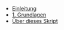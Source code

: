 * [Einleitung](README.md)
* [1. Grundlagen](01_grundlagen.md)
* [Über dieses Skript](CONTRIBUTING.md)
